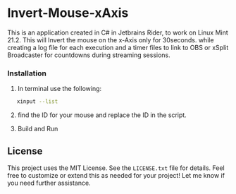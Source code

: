# Invert-Mouse-xAxis
This is an application created in C# in Jetbrains Rider, to work on Linux Mint 21.2. This will Invert the mouse on the x-Axis only for 30seconds. while creating a log file for each execution and a timer files to link to OBS or xSplit Broadcaster for countdowns during streaming sessions.


### Installation
1. In terminal use the following:
``` bash
   xinput --list
```
2. find the ID for your mouse and replace the ID in the script.

3. Build and Run

## License
This project uses the MIT License. See the `LICENSE.txt` file for details.
Feel free to customize or extend this as needed for your project! Let me know if you need further assistance.


